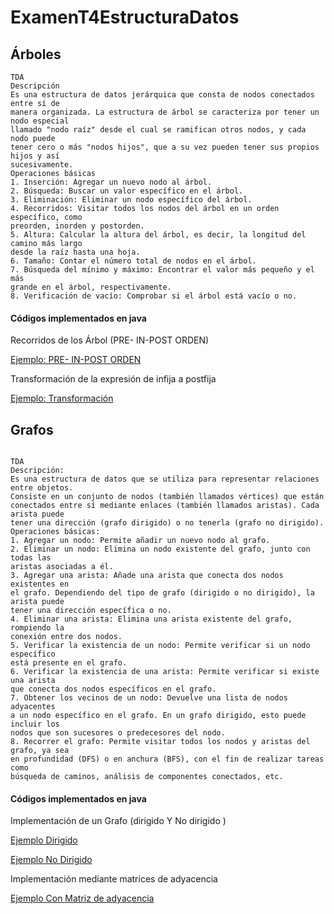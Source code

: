 # ExamenT4EstructuraDatos

## Árboles
```
TDA
Descripción
Es una estructura de datos jerárquica que consta de nodos conectados entre sí de
manera organizada. La estructura de árbol se caracteriza por tener un nodo especial
llamado "nodo raíz" desde el cual se ramifican otros nodos, y cada nodo puede
tener cero o más "nodos hijos", que a su vez pueden tener sus propios hijos y así
sucesivamente.
Operaciones básicas
1. Inserción: Agregar un nuevo nodo al árbol.
2. Búsqueda: Buscar un valor específico en el árbol.
3. Eliminación: Eliminar un nodo específico del árbol.
4. Recorridos: Visitar todos los nodos del árbol en un orden específico, como
preorden, inorden y postorden.
5. Altura: Calcular la altura del árbol, es decir, la longitud del camino más largo
desde la raíz hasta una hoja.
6. Tamaño: Contar el número total de nodos en el árbol.
7. Búsqueda del mínimo y máximo: Encontrar el valor más pequeño y el más
grande en el árbol, respectivamente.
8. Verificación de vacío: Comprobar si el árbol está vacío o no.

```
#### Códigos implementados en java

Recorridos de los  Árbol (PRE- IN-POST ORDEN)

[Ejemplo: PRE- IN-POST ORDEN](https://github.com/GABOHDEZ2001/EXAMENT4ED/blob/main/EXAMENTEMA4ESTRUCTURA/src/Arboles/ARBOL.java)


Transformación de la expresión de infija a postfija

[Ejemplo: Transformación](https://github.com/GABOHDEZ2001/EXAMENT4ED/blob/main/EXAMENTEMA4ESTRUCTURA/src/Arboles/Transformacion.java)



## Grafos
```

TDA
Descripción:
Es una estructura de datos que se utiliza para representar relaciones entre objetos.
Consiste en un conjunto de nodos (también llamados vértices) que están
conectados entre sí mediante enlaces (también llamados aristas). Cada arista puede
tener una dirección (grafo dirigido) o no tenerla (grafo no dirigido).
Operaciones básicas:
1. Agregar un nodo: Permite añadir un nuevo nodo al grafo.
2. Eliminar un nodo: Elimina un nodo existente del grafo, junto con todas las
aristas asociadas a él.
3. Agregar una arista: Añade una arista que conecta dos nodos existentes en
el grafo. Dependiendo del tipo de grafo (dirigido o no dirigido), la arista puede
tener una dirección específica o no.
4. Eliminar una arista: Elimina una arista existente del grafo, rompiendo la
conexión entre dos nodos.
5. Verificar la existencia de un nodo: Permite verificar si un nodo específico
está presente en el grafo.
6. Verificar la existencia de una arista: Permite verificar si existe una arista
que conecta dos nodos específicos en el grafo.
7. Obtener los vecinos de un nodo: Devuelve una lista de nodos adyacentes
a un nodo específico en el grafo. En un grafo dirigido, esto puede incluir los
nodos que son sucesores o predecesores del nodo.
8. Recorrer el grafo: Permite visitar todos los nodos y aristas del grafo, ya sea
en profundidad (DFS) o en anchura (BFS), con el fin de realizar tareas como
búsqueda de caminos, análisis de componentes conectados, etc.
```

#### Códigos implementados en java

Implementación de un Grafo (dirigido Y No dirigido )

[Ejemplo Dirigido](https://github.com/GABOHDEZ2001/EXAMENT4ED/blob/main/EXAMENTEMA4ESTRUCTURA/src/Grafos/GrafoDirigido.java)

[Ejemplo No Dirigido](https://github.com/GABOHDEZ2001/EXAMENT4ED/blob/main/EXAMENTEMA4ESTRUCTURA/src/Grafos/GrafoNoDirigido.java)

Implementación mediante matrices de adyacencia

[Ejemplo Con Matriz de adyacencia](https://github.com/GABOHDEZ2001/EXAMENT4ED/blob/main/EXAMENTEMA4ESTRUCTURA/src/Grafos/MatrizAdyacencia.java)



